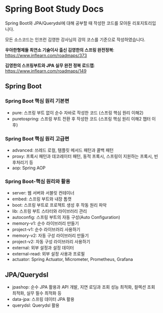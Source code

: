 # Spring Boot Study Docs

Spring Boot와 JPA/Querydsl에 대해 공부할 때 작성한 코드를 모아둔 리포지토리입니다.

모든 소스코드는 인프런 김영한 강사님의 강의 코스를 기준으로 작성하였습니다.

**우아한형제들 최연소 기술이사 출신 김영한의 스프링 완전정복**: <https://www.inflearn.com/roadmaps/373>

**김영한의 스프링부트와 JPA 실무 완전 정복 로드맵**: <https://www.inflearn.com/roadmaps/149>

## Spring Boot

### Spring Boot 핵심 원리 기본편
- pure: 스프링 부트 없이 순수 자바로 작성한 코드 (스프링 핵심 원리 이해2)
- puretospring: 스프링 부트 전환 후 작성한 코드 (스프링 핵심 원리 이해2 챕터 이후)

### Spring Boot 핵심 원리 고급편
- advanced: 쓰레드 로컬, 템플릿 메서드 패턴과 콜백 패턴
- proxy: 프록시 패턴과 데코레이터 패턴, 동적 프록시, 스프링이 지원하는 프록시, 빈 후처리기 등
- aop: Spring AOP

### Spring Boot-핵심 원리와 활용
- server: 웹 서버와 서블릿 컨테이너
- embed: 스프링 부트와 내장 톰캣
- boot: 스프링 부트로 프로젝트 생성 후 작동 원리 파악
- lib: 스프링 부트 스타터와 라이브러리 관리
- autoconfig: 스프링 부트의 자동 구성(Auto Configuration)
- memory-v1: 순수 라이브러리 만들기
- project-v1: 순수 라이브러리 사용하기
- memory-v2: 자동 구성 라이브러리 만들기
- project-v2: 자동 구성 라이브러리 사용하기
- external: 외부 설정과 설정 데이터
- external-read: 외부 설정 사용과 프로필
- actuator: Spring Actuator, Micrometer, Prometheus, Grafana

## JPA/Querydsl
- jpashop: 순수 JPA 활용과 API 개발, 지연 로딩과 조회 성능 최적화, 컬렉션 조회 최적화, 실무 필수 최적화 등
- data-jpa: 스프링 데이터 JPA 활용
- querydsl: Querydsl 활용

